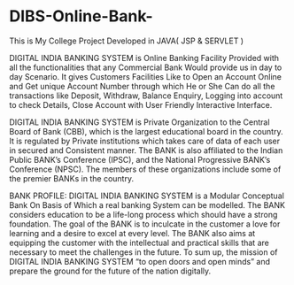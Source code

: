 # DIBS-Online-Bank-
This is My College Project Developed in JAVA( JSP &amp; SERVLET ) 

DIGITAL INDIA BANKING SYSTEM is Online Banking Facility Provided with all the functionalities that any Commercial Bank Would provide us in day to day Scenario. It gives Customers Facilities Like to Open an Account Online and Get unique Account Number through which He or She Can do all the transactions like Deposit, Withdraw, Balance Enquiry, Logging into account to check Details, Close Account with User Friendly Interactive Interface.



DIGITAL INDIA BANKING SYSTEM is Private Organization to the Central Board of Bank (CBB), which is the largest educational board in the country. It is regulated by Private institutions which takes care of data of each user in secured and Consistent manner. 
The BANK is also affiliated to the Indian Public BANK’s Conference (IPSC), and the National Progressive BANK’s Conference (NPSC). The members of these organizations include some of the premier BANKs in the country.


 BANK PROFILE:
DIGITAL INDIA BANKING SYSTEM is a Modular Conceptual Bank On Basis of Which a real banking System can be modelled.
The BANK considers education to be a life-long process which should have a strong foundation. The goal of the BANK is to inculcate in the customer a love for learning and a desire to excel at every level. The BANK also aims at equipping the customer with the intellectual and practical skills that are necessary to meet the challenges in the future.
To sum up, the mission of DIGITAL INDIA BANKING SYSTEM “to open doors and open minds” and prepare the ground for the future of the nation digitally.

